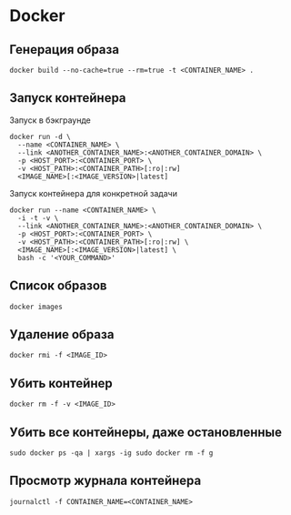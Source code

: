 # Docker

## Генерация образа

```
docker build --no-cache=true --rm=true -t <CONTAINER_NAME> .
```

## Запуск контейнера

Запуск в бэкграунде

```
docker run -d \
  --name <CONTAINER_NAME> \
  --link <ANOTHER_CONTAINER_NAME>:<ANOTHER_CONTAINER_DOMAIN> \
  -p <HOST_PORT>:<CONTAINER_PORT> \
  -v <HOST_PATH>:<CONTAINER_PATH>[:ro|:rw] 
  <IMAGE_NAME>[:<IMAGE_VERSION>|latest]
```

Запуск контейнера для конкретной задачи

```
docker run --name <CONTAINER_NAME> \
  -i -t -v \
  --link <ANOTHER_CONTAINER_NAME>:<ANOTHER_CONTAINER_DOMAIN> \
  -p <HOST_PORT>:<CONTAINER_PORT> \
  -v <HOST_PATH>:<CONTAINER_PATH>[:ro|:rw] \
  <IMAGE_NAME>[:<IMAGE_VERSION>|latest] \
  bash -c '<YOUR_COMMAND>'
```

## Список образов

```
docker images
```

## Удаление образа

```
docker rmi -f <IMAGE_ID>
```

## Убить контейнер

```
docker rm -f -v <IMAGE_ID>
```

## Убить все контейнеры, даже остановленные

```
sudo docker ps -qa | xargs -ig sudo docker rm -f g
```

## Просмотр журнала контейнера

```
journalctl -f CONTAINER_NAME=<CONTAINER_NAME>
```